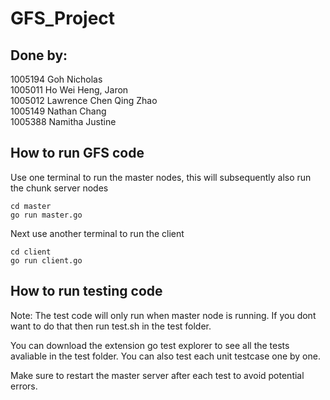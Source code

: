 # GFS_Project

## Done by:
1005194 Goh Nicholas  
1005011 Ho Wei Heng, Jaron  
1005012 Lawrence Chen Qing Zhao  
1005149 Nathan Chang  
1005388 Namitha Justine  

## How to run GFS code
Use one terminal to run the master nodes, this will subsequently also run the chunk server nodes

    cd master
    go run master.go

Next use another terminal to run the client

    cd client
    go run client.go

## How to run testing code
Note: The test code will only run when master node is running. If you dont want to do that then run test.sh in the test folder.

You can download the extension go test explorer to see all the tests avaliable in the test folder. You can also test each unit testcase one by one.

Make sure to restart the master server after each test to avoid potential errors.
